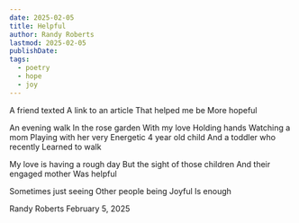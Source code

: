 ```yaml
---
date: 2025-02-05
title: Helpful
author: Randy Roberts
lastmod: 2025-02-05
publishDate: 
tags:
  - poetry
  - hope
  - joy
---
```

A friend texted
A link to an article
That helped me be
More hopeful 

An evening walk
In the rose garden 
With my love
Holding hands
Watching a mom
Playing with her very
Energetic 4 year old child
And a toddler who recently 
Learned to walk

My love is having a rough day
But the sight of those children 
And their engaged mother
Was helpful 

Sometimes just seeing 
Other people being 
Joyful 
Is enough 


Randy Roberts February 5, 2025

